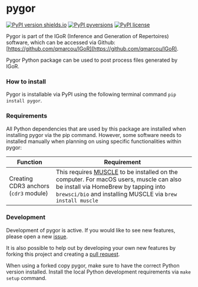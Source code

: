 # pygor

[![PyPI version shields.io](https://img.shields.io/pypi/v/pygor.svg)](https://pypi.python.org/pypi/pygor/)
[![PyPI pyversions](https://img.shields.io/pypi/pyversions/pygor.svg)](https://pypi.python.org/pypi/pygor/)
[![PyPI license](https://img.shields.io/pypi/l/pygor.svg)](https://pypi.python.org/pypi/pygor/)

Pygor is part of the IGoR (Inference and Generation of Repertoires) software, which can be accessed via Github: [https://github.com/qmarcou/IGoR](https://github.com/qmarcou/IGoR).

Pygor Python package can be used to post process files generated by IGoR.

### How to install

Pygor is installable via PyPI using the following terminal command `pip install pygor`.

### Requirements

All Python dependencies that are used by this package are installed when installing pygor via the pip command. However, some software needs to installed manually when planning on using specific functionalities within pygor:

| Function | Requirement |
| -------- | ----------- |
| Creating CDR3 anchors (`cdr3` module) | This requires [MUSCLE](http://www.drive5.com/muscle/) to be installed on the computer. For macOS users, muscle can also be install via HomeBrew by tapping into `brewsci/bio` and installing MUSCLE via `brew install muscle` |

### Development

Development of pygor is active. If you would like to see new features, please open a new [issue](https://github.com/penuts7644/pygor/issues/new).

It is also possible to help out by developing your own new features by forking this project and creating a [pull request](https://github.com/penuts7644/pygor/compare).

When using a forked copy pygor, make sure to have the correct Python version installed. Install the local Python development requirements via `make setup` command.

